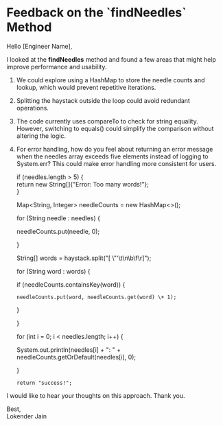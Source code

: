# **Feedback on the \`findNeedles\` Method**

Hello \[Engineer Name\],

I looked at the **findNeedles** method and found a few areas that might help improve performance and usability.

1. We could explore using a HashMap to store the needle counts and lookup, which would prevent repetitive iterations.  
2. Splitting the haystack outside the loop could avoid redundant operations.  
3. The code currently uses compareTo to check for string equality. However, switching to equals() could simplify the comparison without altering the logic.  
4. For error handling, how do you feel about returning an error message when the needles array exceeds five elements instead of logging to System.err? This could make error handling more consistent for users.  
     
   if (needles.length \> 5) {  
     return new String\[\]{"Error: Too many words\!"};  
   }

   Map\<String, Integer\> needleCounts \= new HashMap\<\>();

   for (String needle : needles) {

     needleCounts.put(needle, 0);

   }

   String\[\] words \= haystack.split("\[ \\"'\\t\\n\\b\\f\\r\]"); 

   for (String word : words) {

     if (needleCounts.containsKey(word)) { 

       needleCounts.put(word, needleCounts.get(word) \+ 1);

     }

   }

   for (int i \= 0; i \< needles.length; i++) {

   System.out.println(needles\[i\] \+ ": " \+ needleCounts.getOrDefault(needles\[i\], 0);

   }

   `return "success!";`

I would like to hear your thoughts on this approach. Thank you.

Best,  
Lokender Jain